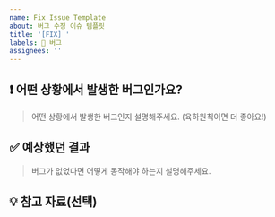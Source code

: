 ```yaml
---
name: Fix Issue Template
about: 버그 수정 이슈 템플릿
title: '[FIX] '
labels: 🐞 버그
assignees: ''
---
```


## ❗ 어떤 상황에서 발생한 버그인가요?

> 어떤 상황에서 발생한 버그인지 설명해주세요. (육하원칙이면 더 좋아요!)

## ✅ 예상했던 결과

> 버그가 없었다면 어떻게 동작해야 하는지 설명해주세요.

## 💡 참고 자료(선택)
